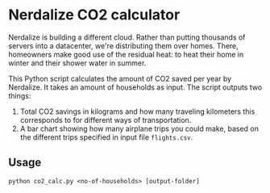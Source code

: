 # Nerdalize CO2 calculator

Nerdalize is building a different cloud. Rather than putting thousands of servers into a datacenter, we're distributing them over homes. There, homeowners make good use of the residual heat: to heat their home in winter and their shower water in summer.

This Python script calculates the amount of CO2 saved per year by Nerdalize. It takes an amount of households as input. The script outputs two things:
1) Total CO2 savings in kilograms and how many traveling kilometers this corresponds to for different ways of transportation.
2) A bar chart showing how many airplane trips you could make, based on the different trips specified in input file `flights.csv`.

## Usage

```python co2_calc.py <no-of-households> [output-folder]```
